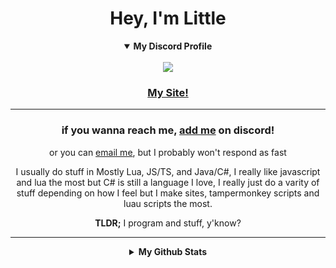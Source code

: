 <h1 align="center"> 
Hey, I'm Little
</h1>

<details align="center" open>
    <summary><b>My Discord Profile</b></summary>
    <br>
<a href="https://discord.com/users/526120594929090561">
      <img src="https://lanyard.cnrad.dev/api/526120594929090561"/>
</a>
</details>

<h3 align="center"> <a href="https://littlepriceonu.com/"> My Site! </a> </h3>

<hr/>

<h3 align="center"> if you wanna reach me, <a href="https://discord.com/users/526120594929090561">add me</a> on discord! </h3>
<p align="center"> or you can <a href="mailto:me@littlepriceonu.com">email me</a>, but I probably won't respond as fast </p>

<p align="center">I usually do stuff in Mostly Lua, JS/TS, and Java/C#, I really like javascript and lua the most but C# is still a language I love, I really just do a varity of stuff depending on how I feel but I make sites, tampermonkey scripts and luau scripts the most.</p>

<p align="center"> <strong>TLDR;</strong> I program and stuff, y'know? </p>

<hr/>

<details align="center">
    <summary><b>My Github Stats</b></summary>
    <br>
      <img src="https://github-readme-stats.vercel.app/api?username=littlepriceonu&show_icons=true&theme=tokyonight"/>
     <br>
      <img src="https://github-readme-stats.vercel.app/api/top-langs/?username=littlepriceonu&langs_count=6&theme=tokyonight"/>
</details>
